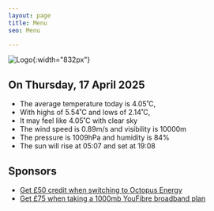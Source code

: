 ```yaml
---
layout: page
title: Menu
seo: Menu

---
```


![Logo](/images/logo.jpg){:width="832px"}

<!-- weather_marker starts -->
## On Thursday, 17 April 2025

- The average temperature today is 4.05˚C,
- With highs of 5.54˚C and lows of 2.14˚C,
- It may feel like 4.05˚C with clear sky
- The wind speed is 0.89m/s and visibility is 10000m
- The pressure is 1009hPa and humidity is 84%
- The sun will rise at 05:07 and set at 19:08

<!-- weather_marker ends -->

## Sponsors

- [Get £50 credit when switching to Octopus Energy](https://bit.ly/3oD1nnS)
- [Get £75 when taking a 1000mb YouFibre broadband plan](https://aklam.io/91zWhU?)



